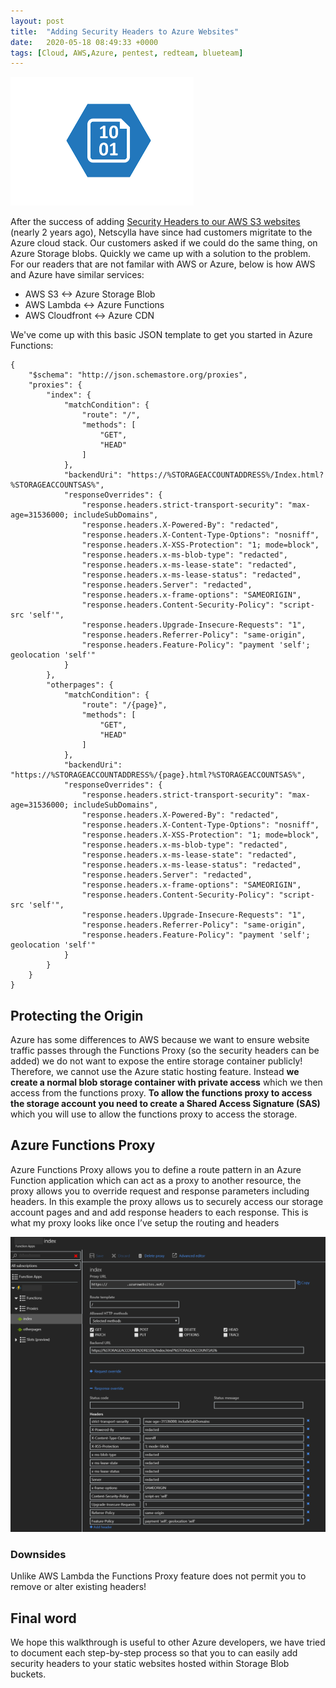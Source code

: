 ```yaml
---
layout: post
title:  "Adding Security Headers to Azure Websites"
date:   2020-05-18 08:49:33 +0000
tags: [Cloud, AWS,Azure, pentest, redteam, blueteam]
---
```

![](/assets/azure-storage.png)

After the success of adding [Security Headers to our AWS S3 websites](https://www.netscylla.com/blog/2018/05/18/adding-security-headers-to-s3-websites.html) (nearly 2 years ago), Netscylla have since had customers migritate to the Azure cloud stack.  Our customers asked if we could do the same thing, on Azure Storage  blobs.  Quickly we came up with a solution to the problem.  For our readers that are not familar with AWS or Azure, below is how AWS and Azure have similar services:

 * AWS S3 <-> Azure Storage Blob
 * AWS Lambda <-> Azure Functions
 * AWS Cloudfront <-> Azure CDN 

We've come up with this basic JSON template to get you started in Azure Functions:
```
{
    "$schema": "http://json.schemastore.org/proxies",
    "proxies": {
        "index": {
            "matchCondition": {
                "route": "/",
                "methods": [
                    "GET",
                    "HEAD"
                ]
            },
            "backendUri": "https://%STORAGEACCOUNTADDRESS%/Index.html?%STORAGEACCOUNTSAS%",
            "responseOverrides": {
                "response.headers.strict-transport-security": "max-age=31536000; includeSubDomains",
                "response.headers.X-Powered-By": "redacted",
                "response.headers.X-Content-Type-Options": "nosniff",
                "response.headers.X-XSS-Protection": "1; mode=block",
                "response.headers.x-ms-blob-type": "redacted",
                "response.headers.x-ms-lease-state": "redacted",
                "response.headers.x-ms-lease-status": "redacted",
                "response.headers.Server": "redacted",
                "response.headers.x-frame-options": "SAMEORIGIN",
                "response.headers.Content-Security-Policy": "script-src 'self'",
                "response.headers.Upgrade-Insecure-Requests": "1",
                "response.headers.Referrer-Policy": "same-origin",
                "response.headers.Feature-Policy": "payment 'self'; geolocation 'self'"
            }
        },
        "otherpages": {
            "matchCondition": {
                "route": "/{page}",
                "methods": [
                    "GET",
                    "HEAD"                    
                ]
            },
            "backendUri": "https://%STORAGEACCOUNTADDRESS%/{page}.html?%STORAGEACCOUNTSAS%",
            "responseOverrides": {
                "response.headers.strict-transport-security": "max-age=31536000; includeSubDomains",
                "response.headers.X-Powered-By": "redacted",
                "response.headers.X-Content-Type-Options": "nosniff",
                "response.headers.X-XSS-Protection": "1; mode=block",
                "response.headers.x-ms-blob-type": "redacted",
                "response.headers.x-ms-lease-state": "redacted",
                "response.headers.x-ms-lease-status": "redacted",
                "response.headers.Server": "redacted",
                "response.headers.x-frame-options": "SAMEORIGIN",
                "response.headers.Content-Security-Policy": "script-src 'self'",
                "response.headers.Upgrade-Insecure-Requests": "1",
                "response.headers.Referrer-Policy": "same-origin",
                "response.headers.Feature-Policy": "payment 'self'; geolocation 'self'"
            }
        }
    }
}
```
## Protecting the Origin
Azure has some differences to AWS because we want to ensure website traffic passes through the Functions Proxy (so the security headers can be added) we do not want to expose the entire storage container publicly! Therefore, we cannot use the Azure static hosting feature. Instead **we create a normal blob storage container with private access** which we then access from the functions proxy. **To allow the functions proxy to access the storage account you need to create a Shared Access Signature (SAS)** which you will use to allow the functions proxy to access the storage.

## Azure Functions Proxy
Azure Functions Proxy allows you to define a route pattern in an Azure Function application which can act as a proxy to another resource, the proxy allows you to override request and response parameters including headers. In this example the proxy allows us to securely access our storage account pages and and add response headers to each response. This is what my proxy looks like once I’ve setup the routing and headers

![Azure Functions Proxy](/assets/azureproxy.png)

### Downsides
Unlike AWS Lambda the Functions Proxy feature does not permit you to remove or alter existing headers!

## Final word
We hope this walkthrough is useful to other Azure developers, we have tried to document each step-by-step process so that you to can easily add security headers to your static websites hosted within Storage Blob buckets.
